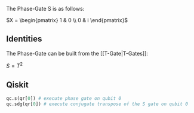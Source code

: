 The Phase-Gate S is as follows:

$X = \begin{pmatrix}  1 & 0 \\  0 & i  \end{pmatrix}$

## Identities

The Phase-Gate can be built from the [[T-Gate|T-Gates]]:

$S = T^2$

## Qiskit

```python
qc.s(qr[0]) # execute phase gate on qubit 0
qc.sdg(qr[0]) # execute conjugate transpose of the S gate on qubit 0
```